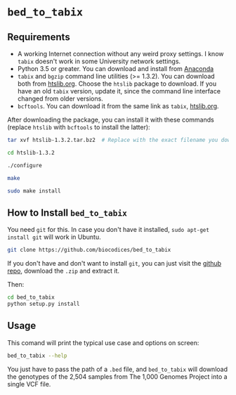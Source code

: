 # `bed_to_tabix`

## Requirements

- A working Internet connection without any weird proxy settings. I know `tabix`
  doesn't work in some University network settings.
- Python 3.5 or greater. You can download and install from [Anaconda](https://www.continuum.io/downloads)
- `tabix` and `bgzip` command line utilities (>= 1.3.2). You can download both from [htslib.org](http://www.htslib.org/download). Choose the `htslib` package to download. If you have an old `tabix` version, update it, since the command line interface changed from older versions.
- `bcftools`. You can download it from the same link as `tabix`, [htslib.org](http://www.htslib.org/download).

After downloading the package, you can install it with these commands
(replace `htslib` with `bcftools` to install the latter):

```bash
tar xvf htslib-1.3.2.tar.bz2  # Replace with the exact filename you downloaded

cd htslib-1.3.2

./configure

make

sudo make install
```

## How to Install `bed_to_tabix`

You need `git` for this. In case you don't have it installed, `sudo apt-get install git` will work in Ubuntu.

```bash
git clone https://github.com/biocodices/bed_to_tabix
```

If you don't have and don't want to install `git`, you can just visit the [github repo](https://github.com/biocodices/bed_to_tabix), download the `.zip` and extract it.

Then:

```bash
cd bed_to_tabix
python setup.py install
```

## Usage

This comand will print the typical use case and options on screen:

```bash
bed_to_tabix --help
```

You just have to pass the path of a `.bed` file, and `bed_to_tabix` will download
the genotypes of the 2,504 samples from The 1,000 Genomes Project into a single
VCF file.

